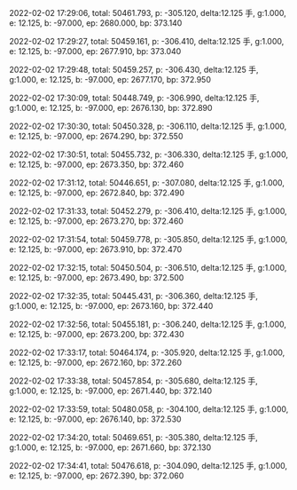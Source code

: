2022-02-02 17:29:06, total: 50461.793, p: -305.120, delta:12.125 手, g:1.000, e: 12.125, b: -97.000, ep: 2680.000, bp: 373.140

2022-02-02 17:29:27, total: 50459.161, p: -306.410, delta:12.125 手, g:1.000, e: 12.125, b: -97.000, ep: 2677.910, bp: 373.040

2022-02-02 17:29:48, total: 50459.257, p: -306.430, delta:12.125 手, g:1.000, e: 12.125, b: -97.000, ep: 2677.170, bp: 372.950

2022-02-02 17:30:09, total: 50448.749, p: -306.990, delta:12.125 手, g:1.000, e: 12.125, b: -97.000, ep: 2676.130, bp: 372.890

2022-02-02 17:30:30, total: 50450.328, p: -306.110, delta:12.125 手, g:1.000, e: 12.125, b: -97.000, ep: 2674.290, bp: 372.550

2022-02-02 17:30:51, total: 50455.732, p: -306.330, delta:12.125 手, g:1.000, e: 12.125, b: -97.000, ep: 2673.350, bp: 372.460

2022-02-02 17:31:12, total: 50446.651, p: -307.080, delta:12.125 手, g:1.000, e: 12.125, b: -97.000, ep: 2672.840, bp: 372.490

2022-02-02 17:31:33, total: 50452.279, p: -306.410, delta:12.125 手, g:1.000, e: 12.125, b: -97.000, ep: 2673.270, bp: 372.460

2022-02-02 17:31:54, total: 50459.778, p: -305.850, delta:12.125 手, g:1.000, e: 12.125, b: -97.000, ep: 2673.910, bp: 372.470

2022-02-02 17:32:15, total: 50450.504, p: -306.510, delta:12.125 手, g:1.000, e: 12.125, b: -97.000, ep: 2673.490, bp: 372.500

2022-02-02 17:32:35, total: 50445.431, p: -306.360, delta:12.125 手, g:1.000, e: 12.125, b: -97.000, ep: 2673.160, bp: 372.440

2022-02-02 17:32:56, total: 50455.181, p: -306.240, delta:12.125 手, g:1.000, e: 12.125, b: -97.000, ep: 2673.200, bp: 372.430

2022-02-02 17:33:17, total: 50464.174, p: -305.920, delta:12.125 手, g:1.000, e: 12.125, b: -97.000, ep: 2672.160, bp: 372.260

2022-02-02 17:33:38, total: 50457.854, p: -305.680, delta:12.125 手, g:1.000, e: 12.125, b: -97.000, ep: 2671.440, bp: 372.140

2022-02-02 17:33:59, total: 50480.058, p: -304.100, delta:12.125 手, g:1.000, e: 12.125, b: -97.000, ep: 2676.140, bp: 372.530

2022-02-02 17:34:20, total: 50469.651, p: -305.380, delta:12.125 手, g:1.000, e: 12.125, b: -97.000, ep: 2671.660, bp: 372.130

2022-02-02 17:34:41, total: 50476.618, p: -304.090, delta:12.125 手, g:1.000, e: 12.125, b: -97.000, ep: 2672.390, bp: 372.060